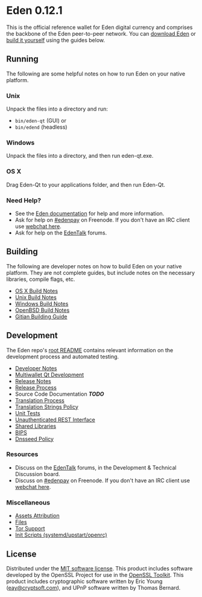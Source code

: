 Eden 0.12.1
=====================

This is the official reference wallet for Eden digital currency and comprises the backbone of the Eden peer-to-peer network. You can [download Eden](https://www.eden.org/downloads/) or [build it yourself](#building) using the guides below.

Running
---------------------
The following are some helpful notes on how to run Eden on your native platform.

### Unix

Unpack the files into a directory and run:

- `bin/eden-qt` (GUI) or
- `bin/edend` (headless)

### Windows

Unpack the files into a directory, and then run eden-qt.exe.

### OS X

Drag Eden-Qt to your applications folder, and then run Eden-Qt.

### Need Help?

* See the [Eden documentation](https://edenpay.atlassian.net/wiki/display/DOC)
for help and more information.
* Ask for help on [#edenpay](http://webchat.freenode.net?channels=edenpay) on Freenode. If you don't have an IRC client use [webchat here](http://webchat.freenode.net?channels=edenpay).
* Ask for help on the [EdenTalk](https://edentalk.org/) forums.

Building
---------------------
The following are developer notes on how to build Eden on your native platform. They are not complete guides, but include notes on the necessary libraries, compile flags, etc.

- [OS X Build Notes](build-osx.md)
- [Unix Build Notes](build-unix.md)
- [Windows Build Notes](build-windows.md)
- [OpenBSD Build Notes](build-openbsd.md)
- [Gitian Building Guide](gitian-building.md)

Development
---------------------
The Eden repo's [root README](/README.md) contains relevant information on the development process and automated testing.

- [Developer Notes](developer-notes.md)
- [Multiwallet Qt Development](multiwallet-qt.md)
- [Release Notes](release-notes.md)
- [Release Process](release-process.md)
- Source Code Documentation ***TODO***
- [Translation Process](translation_process.md)
- [Translation Strings Policy](translation_strings_policy.md)
- [Unit Tests](unit-tests.md)
- [Unauthenticated REST Interface](REST-interface.md)
- [Shared Libraries](shared-libraries.md)
- [BIPS](bips.md)
- [Dnsseed Policy](dnsseed-policy.md)

### Resources
* Discuss on the [EdenTalk](https://edentalk.org/) forums, in the Development & Technical Discussion board.
* Discuss on [#edenpay](http://webchat.freenode.net/?channels=edenpay) on Freenode. If you don't have an IRC client use [webchat here](http://webchat.freenode.net/?channels=edenpay).

### Miscellaneous
- [Assets Attribution](assets-attribution.md)
- [Files](files.md)
- [Tor Support](tor.md)
- [Init Scripts (systemd/upstart/openrc)](init.md)

License
---------------------
Distributed under the [MIT software license](http://www.opensource.org/licenses/mit-license.php).
This product includes software developed by the OpenSSL Project for use in the [OpenSSL Toolkit](https://www.openssl.org/). This product includes
cryptographic software written by Eric Young ([eay@cryptsoft.com](mailto:eay@cryptsoft.com)), and UPnP software written by Thomas Bernard.
